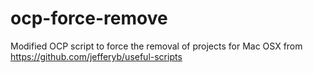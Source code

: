 # ocp-force-remove
Modified OCP script to force the removal of projects for Mac OSX from https://github.com/jefferyb/useful-scripts
